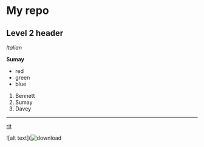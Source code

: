 # My repo

## Level 2 header

*Italian*

**Sumay**

- red
- green
- blue

1. Bennett
2. Sumay
3. Davey

---


[rit](https://www.rit.edu/)

![alt text](![download](https://github.com/user-attachments/assets/168d4057-3489-4b58-852a-ff182577cd33)
